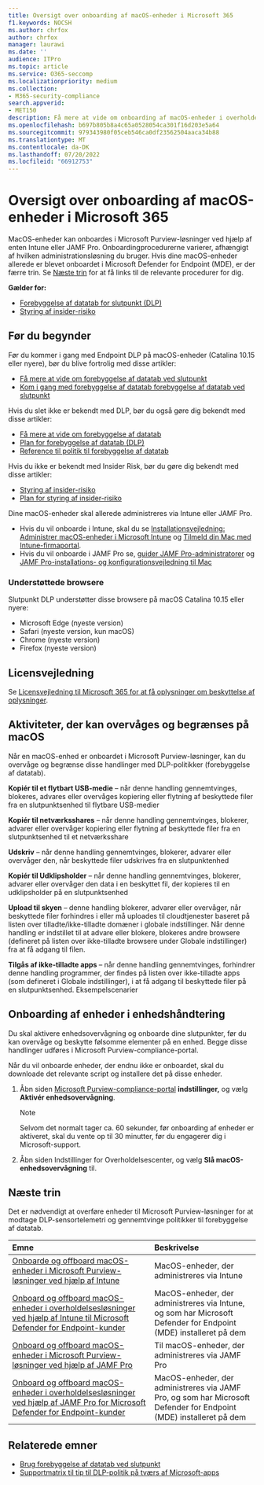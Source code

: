 ```yaml
---
title: Oversigt over onboarding af macOS-enheder i Microsoft 365
f1.keywords: NOCSH
ms.author: chrfox
author: chrfox
manager: laurawi
ms.date: ''
audience: ITPro
ms.topic: article
ms.service: O365-seccomp
ms.localizationpriority: medium
ms.collection:
- M365-security-compliance
search.appverid:
- MET150
description: Få mere at vide om onboarding af macOS-enheder i overholdelsesløsninger
ms.openlocfilehash: b697b805b8a4c65a0528054ca301f16d203e5a64
ms.sourcegitcommit: 979343980f05ceb546ca0df23562504aaca34b88
ms.translationtype: MT
ms.contentlocale: da-DK
ms.lasthandoff: 07/20/2022
ms.locfileid: "66912753"
---
```

# <a name="onboard-macos-devices-into-microsoft-365-overview"></a>Oversigt over onboarding af macOS-enheder i Microsoft 365

MacOS-enheder kan onboardes i Microsoft Purview-løsninger ved hjælp af enten Intune eller JAMF Pro. Onboardingprocedurerne varierer, afhængigt af hvilken administrationsløsning du bruger. Hvis dine macOS-enheder allerede er blevet onboardet i Microsoft Defender for Endpoint (MDE), er der færre trin. Se [Næste trin](#next-steps) for at få links til de relevante procedurer for dig.

**Gælder for:**

- [Forebyggelse af datatab for slutpunkt (DLP)](./endpoint-dlp-learn-about.md)
- [Styring af insider-risiko](insider-risk-management.md)

## <a name="before-you-begin"></a>Før du begynder

Før du kommer i gang med Endpoint DLP på macOS-enheder (Catalina 10.15 eller nyere), bør du blive fortrolig med disse artikler:

- [Få mere at vide om forebyggelse af datatab ved slutpunkt](endpoint-dlp-learn-about.md)
- [Kom i gang med forebyggelse af datatab forebyggelse af datatab ved slutpunkt](endpoint-dlp-getting-started.md)

Hvis du slet ikke er bekendt med DLP, bør du også gøre dig bekendt med disse artikler:

- [Få mere at vide om forebyggelse af datatab](dlp-learn-about-dlp.md#learn-about-data-loss-prevention)
- [Plan for forebyggelse af datatab (DLP)](dlp-overview-plan-for-dlp.md#plan-for-data-loss-prevention-dlp)
- [Reference til politik til forebyggelse af datatab](dlp-policy-reference.md#data-loss-prevention-policy-reference)

Hvis du ikke er bekendt med Insider Risk, bør du gøre dig bekendt med disse artikler:

 - [Styring af insider-risiko](insider-risk-management.md)
 - [Plan for styring af insider-risiko](insider-risk-management-plan.md#plan-for-insider-risk-management)

Dine macOS-enheder skal allerede administreres via Intune eller JAMF Pro.
 
- Hvis du vil onboarde i Intune, skal du se [Installationsvejledning: Administrer macOS-enheder i Microsoft Intune](/mem/intune/fundamentals/deployment-guide-platform-macos) og [Tilmeld din Mac med Intune-firmaportal](/mem/intune/user-help/enroll-your-device-in-intune-macos-cp). 
- Hvis du vil onboarde i JAMF Pro se, [guider JAMF Pro-administratorer](https://www.jamf.com/resources/product-documentation/jamf-pro-administrators-guide/) og [JAMF Pro-installations- og konfigurationsvejledning til Mac](https://www.jamf.com/resources/product-documentation/jamf-pro-installation-guide-for-mac/)
<!--- Install the v95+ Edge browser on your macOS devices--> 

### <a name="supported-browsers"></a>Understøttede browsere

Slutpunkt DLP understøtter disse browsere på macOS Catalina 10.15 eller nyere:

- Microsoft Edge (nyeste version)
- Safari (nyeste version, kun macOS)
- Chrome (nyeste version)
- Firefox (nyeste version)

## <a name="licensing-guidance"></a>Licensvejledning

Se [Licensvejledning til Microsoft 365 for at få oplysninger om beskyttelse af oplysninger](/office365/servicedescriptions/microsoft-365-service-descriptions/microsoft-365-tenantlevel-services-licensing-guidance/microsoft-365-security-compliance-licensing-guidance#information-protection-data-loss-prevention-for-exchange-online-sharepoint-online-and-onedrive-for-business).

## <a name="activities-that-can-be-audited-and-restricted-on-macos"></a>Aktiviteter, der kan overvåges og begrænses på macOS 

Når en macOS-enhed er onboardet i Microsoft Purview-løsninger, kan du overvåge og begrænse disse handlinger med DLP-politikker (forebyggelse af datatab).

**Kopiér til et flytbart USB-medie** – når denne handling gennemtvinges, blokeres, advares eller overvåges kopiering eller flytning af beskyttede filer fra en slutpunktsenhed til flytbare USB-medier 

**Kopiér til netværksshares** – når denne handling gennemtvinges, blokerer, advarer eller overvåger kopiering eller flytning af beskyttede filer fra en slutpunktsenhed til et netværksshare 

**Udskriv** – når denne handling gennemtvinges, blokerer, advarer eller overvåger den, når beskyttede filer udskrives fra en slutpunktenhed 

**Kopiér til Udklipsholder** – når denne handling gennemtvinges, blokerer, advarer eller overvåger den data i en beskyttet fil, der kopieres til en udklipsholder på en slutpunktsenhed 

**Upload til skyen** – denne handling blokerer, advarer eller overvåger, når beskyttede filer forhindres i eller må uploades til cloudtjenester baseret på listen over tilladte/ikke-tilladte domæner i globale indstillinger. Når denne handling er indstillet til at advare eller blokere, blokeres andre browsere (defineret på listen over ikke-tilladte browsere under Globale indstillinger) fra at få adgang til filen. 

**Tilgås af ikke-tilladte apps** – når denne handling gennemtvinges, forhindrer denne handling programmer, der findes på listen over ikke-tilladte apps (som defineret i Globale indstillinger), i at få adgang til beskyttede filer på en slutpunktsenhed. Eksempelscenarier 

## <a name="onboarding-devices-into-device-management"></a>Onboarding af enheder i enhedshåndtering

Du skal aktivere enhedsovervågning og onboarde dine slutpunkter, før du kan overvåge og beskytte følsomme elementer på en enhed. Begge disse handlinger udføres i Microsoft Purview-compliance-portal.

Når du vil onboarde enheder, der endnu ikke er onboardet, skal du downloade det relevante script og installere det på disse enheder. <!--Follow the [Onboarding devices procedure](endpoint-dlp-getting-started.md#onboarding-devices).-->

<!--If you already have devices onboarded into [Microsoft Defender for Endpoint](/windows/security/threat-protection/), they will already appear in the managed devices list.-->

1. Åbn siden [Microsoft Purview-compliance-portal](https://compliance.microsoft.com) **indstillinger,** og vælg **Aktivér enhedsovervågning**.

   > [!NOTE]
   > Selvom det normalt tager ca. 60 sekunder, før onboarding af enheder er aktiveret, skal du vente op til 30 minutter, før du engagerer dig i Microsoft-support.

2. Åbn siden Indstillinger for Overholdelsescenter, og vælg **Slå macOS-enhedsovervågning** til.

## <a name="next-steps"></a>Næste trin

Det er nødvendigt at overføre enheder til Microsoft Purview-løsninger for at modtage DLP-sensortelemetri og gennemtvinge politikker til forebyggelse af datatab. 

Emne | Beskrivelse
:---|:---
|[Onboarde og offboard macOS-enheder i Microsoft Purview-løsninger ved hjælp af Intune](device-onboarding-offboarding-macos-intune.md)|MacOS-enheder, der administreres via Intune
|[Onboard og offboard macOS-enheder i overholdelsesløsninger ved hjælp af Intune til Microsoft Defender for Endpoint-kunder](device-onboarding-offboarding-macos-intune-mde.md) |MacOS-enheder, der administreres via Intune, og som har Microsoft Defender for Endpoint (MDE) installeret på dem
|[Onboard og offboard macOS-enheder i Microsoft Purview-løsninger ved hjælp af JAMF Pro](device-onboarding-offboarding-macos-jamfpro.md) | Til macOS-enheder, der administreres via JAMF Pro
|[Onboard og offboard macOS-enheder i overholdelsesløsninger ved hjælp af JAMF Pro for Microsoft Defender for Endpoint-kunder](device-onboarding-offboarding-macos-jamfpro-mde.md)|MacOS-enheder, der administreres via JAMF Pro, og som har Microsoft Defender for Endpoint (MDE) installeret på dem


## <a name="related-topics"></a>Relaterede emner

- [Brug forebyggelse af datatab ved slutpunkt](endpoint-dlp-using.md#using-endpoint-data-loss-prevention)
- [Supportmatrix til tip til DLP-politik på tværs af Microsoft-apps](dlp-policy-tips-reference.md#support-matrix-for-dlp-policy-tips-across-microsoft-apps)
